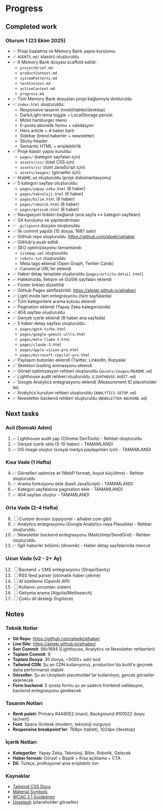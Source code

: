 # Progress

## Completed work

### Oturum 1 (23 Ekim 2025)
- ✅ Proje başlatma ve Memory Bank yapısı kurulumu
- ✅ `AGENTS.md/` klasörü oluşturuldu
- ✅ 6 Memory Bank dosyası scaffold edildi:
  - `projectbrief.md`
  - `productContext.md`
  - `systemPatterns.md`
  - `techContext.md`
  - `activeContext.md`
  - `progress.md`
- ✅ Tüm Memory Bank dosyaları proje bağlamıyla dolduruldu
- ✅ `index.html` oluşturuldu:
  - Responsive tasarım (mobil/tablet/desktop)
  - Dark/Light tema toggle + LocalStorage persist
  - Mobil hamburger menü
  - E-posta abonelik formu + validasyon
  - Hero article + 4 haber kartı
  - Sidebar (trend haberler + newsletter)
  - Sticky header
  - Semantic HTML + erişilebilirlik
- ✅ Proje klasör yapısı kuruldu:
  - `pages/` (kategori sayfaları için)
  - `assets/css/` (özel CSS için)
  - `assets/js/` (özel JavaScript için)
  - `assets/images/` (görseller için)
- ✅ `README.md` oluşturuldu (proje dokümantasyonu)
- ✅ 5 kategori sayfası oluşturuldu:
  - `pages/yapay-zeka.html` (6 haber)
  - `pages/teknoloji.html` (6 haber)
  - `pages/bilim.html` (6 haber)
  - `pages/robotik.html` (6 haber)
  - `pages/gelecek.html` (6 haber)
- ✅ Navigasyon linkleri bağlandı (ana sayfa ↔ kategori sayfaları)
- ✅ Git kurulumu ve yapılandırması
- ✅ `.gitignore` dosyası oluşturuldu
- ✅ İlk commit yapıldı (15 dosya, 1687 satır)
- ✅ GitHub repo oluşturuldu: https://github.com/alpeki/aihaber
- ✅ GitHub'a push edildi
- ✅ SEO optimizasyonu tamamlandı:
  - `sitemap.xml` oluşturuldu
  - `robots.txt` oluşturuldu
  - Meta tags eklendi (Open Graph, Twitter Cards)
  - Canonical URL'ler eklendi
- ✅ Haber detay template oluşturuldu (`pages/article-detail.html`)
- ✅ Hakkımızda, İletişim ve Gizlilik sayfaları eklendi
- ✅ Footer linkleri düzeltildi
- ✅ GitHub Pages aktifleştirildi: https://alpeki.github.io/aihaber/
- ✅ Light mode tam entegrasyonu (tüm sayfalarda)
- ✅ Tüm kategorilere arama kutusu eklendi
- ✅ Pagination eklendi (Yapay Zeka kategorisinde)
- ✅ 404 sayfası oluşturuldu
- ✅ Gerçek içerik eklendi (8 haber ana sayfada)
- ✅ 5 haber detay sayfası oluşturuldu:
  - `pages/gpt4-turbo.html`
  - `pages/google-gemini-ultra.html`
  - `pages/meta-llama-3.html`
  - `pages/claude-3.html`
  - `pages/apple-vision-pro.html`
  - `pages/microsoft-copilot-pro.html`
- ✅ Paylaşım butonları eklendi (Twitter, LinkedIn, Kopyala)
- ✅ Skeleton loading animasyonu eklendi
- ✅ Görsel optimizasyon rehberi oluşturuldu (`assets/images/README.md`)
- ✅ Lighthouse audit rehberi oluşturuldu (`LIGHTHOUSE-AUDIT.md`)
- ✅ Google Analytics entegrasyonu eklendi (Measurement ID placeholder ile)
- ✅ Analytics kurulum rehberi oluşturuldu (`ANALYTICS-SETUP.md`)
- ✅ Newsletter backend rehberi oluşturuldu (`NEWSLETTER-BACKEND.md`)


## Next tasks

### Acil (Sonraki Adım)
1. ✅ Lighthouse audit yap (Chrome DevTools) - Rehber oluşturuldu
2. ✅ Gerçek içerik ekle (5-10 haber) - TAMAMLANDI
3. ✅ OG image oluştur (sosyal medya paylaşımları için) - TAMAMLANDI

### Kısa Vade (1 Hafta)
4. ✅ Görselleri optimize et (WebP formatı, boyut küçültme) - Rehber oluşturuldu
5. ✅ Arama fonksiyonu ekle (basit JavaScript) - TAMAMLANDI
6. ✅ Kategori sayfalarına pagination ekle - TAMAMLANDI
7. ✅ 404 sayfası oluştur - TAMAMLANDI

### Orta Vade (2-4 Hafta)
8. ☐ Custom domain (opsiyonel - aihaber.com gibi)
9. ✅ Analytics entegrasyonu (Google Analytics veya Plausible) - Rehber oluşturuldu
10. ✅ Newsletter backend entegrasyonu (Mailchimp/SendGrid) - Rehber oluşturuldu
11. ✅ İlgili haberler bölümü (dinamik) - Haber detay sayfalarında mevcut

### Uzun Vade (v2 - 2+ Ay)
12. ☐ Backend + CMS entegrasyonu (Strapi/Sanity)
13. ☐ RSS feed parser (otomatik haber çekme)
14. ☐ AI özetleme (OpenAI API)
15. ☐ Kullanıcı yorumları sistemi
16. ☐ Gelişmiş arama (Algolia/Meilisearch)
17. ☐ Çoklu dil desteği (İngilizce)


## Notes

### Teknik Notlar
- **Git Repo**: https://github.com/alpeki/aihaber
- **Live Site**: https://alpeki.github.io/aihaber/
- **Son Commit**: 96c1694 (Lighthouse, Analytics ve Newsletter rehberleri)
- **Toplam Commit**: 9
- **Toplam Dosya**: 30 dosya, ~5000+ satır kod
- **Tailwind CDN**: Şu an CDN kullanıyoruz, production'da build'e geçmek daha performanslı olabilir
- **Görseller**: Şu an Unsplash placeholder'lar kullanılıyor, gerçek görseller eklenecek
- **Form backend**: E-posta formu şu an sadece frontend validasyon, backend entegrasyonu gerekecek

### Tasarım Notları
- **Renk paleti**: Primary #4A90E2 (mavi), Background #101022 (koyu lacivert)
- **Font**: Space Grotesk (modern, teknoloji vurgusu)
- **Responsive breakpoint'ler**: 768px (tablet), 1024px (desktop)

### İçerik Notları
- **Kategoriler**: Yapay Zeka, Teknoloji, Bilim, Robotik, Gelecek
- **Haber formatı**: Görsel + Başlık + Kısa açıklama + CTA
- **Dil**: Türkçe, profesyonel ama erişilebilir ton

### Kaynaklar
- [Tailwind CSS Docs](https://tailwindcss.com/docs)
- [Material Symbols](https://fonts.google.com/icons)
- [WCAG 2.1 Guidelines](https://www.w3.org/WAI/WCAG21/quickref/)
- [Unsplash](https://unsplash.com/) (placeholder görseller)


